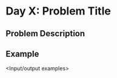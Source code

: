 # Day X: Problem Title

## Problem Description
<Problem description from LeetCode>

## Example
<Input/output examples>
